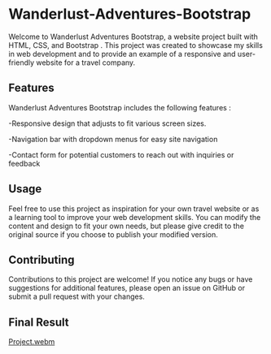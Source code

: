# Wanderlust-Adventures-Bootstrap

Welcome to Wanderlust Adventures Bootstrap, a website project built with HTML, CSS, and Bootstrap . This project was created to showcase my skills in web development and to provide an example of a responsive and user-friendly website for a travel company.

## Features

Wanderlust Adventures Bootstrap includes the following features :

-Responsive design that adjusts to fit various screen sizes.

-Navigation bar with dropdown menus for easy site navigation

-Contact form for potential customers to reach out with inquiries or feedback



## Usage

Feel free to use this project as inspiration for your own travel website or as a learning tool to improve your web development skills. You can modify the content and design to fit your own needs, but please give credit to the original source if you choose to publish your modified version.


## Contributing

Contributions to this project are welcome! If you notice any bugs or have suggestions for additional features, please open an issue on GitHub or submit a pull request with your changes.

## Final Result

[Project.webm](https://user-images.githubusercontent.com/116310246/221443197-f0ba6f4c-fe26-4e14-b653-74b18010a268.webm)

